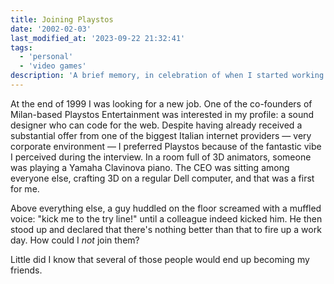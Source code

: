 ```yaml
---
title: Joining Playstos
date: '2002-02-03'
last_modified_at: '2023-09-22 21:32:41'
tags:
  - 'personal'
  - 'video games'
description: 'A brief memory, in celebration of when I started working for Playstos Entertainment two years ago.'
---
```

At the end of 1999 I was looking for a new job. One of the co-founders of Milan-based Playstos Entertainment was interested in my profile: a sound designer who can code for the web. Despite having already received a substantial offer from one of the biggest Italian internet providers — very corporate environment — I preferred Playstos because of the fantastic vibe I perceived during the interview. In a room full of 3D animators, someone was playing a Yamaha Clavinova piano. The CEO was sitting among everyone else, crafting 3D on a regular Dell computer, and that was a first for me. 

Above everything else, a guy huddled on the floor screamed with a muffled voice: "kick me to the try line!" until a colleague indeed kicked him. He then stood up and declared that there's nothing better than that to fire up a work day. How could I _not_ join them?

Little did I know that several of those people would end up becoming my friends.